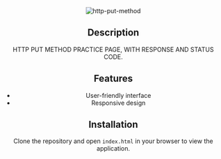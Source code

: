 <div align="center">
<img src="https://nkb-backend-media-static-tenxiitian.s3.ap-south-1.amazonaws.com/tenxiitian_prod/programs/Tech+Programs/frontend-content/ccbp/coding-practice-questions/dynamic-webapps/http-put-method-v1.gif" alt="http-put-method">


## Description
 HTTP PUT METHOD PRACTICE PAGE, WITH RESPONSE AND STATUS CODE.
## Features
- User-friendly interface
- Responsive design

## Installation

Clone the repository and open `index.html` in your browser to view the application.

